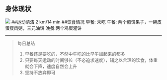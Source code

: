 ## 身体现状
![](../../../image/2019/05/body_20.jpg)
##运动清洁
2 km/14 min
##饮食情况
早餐: 未吃
午餐:  两个煎饼果子，一碗皮蛋瘦肉粥，三元油饼
晚餐:两个鸡蛋灌饼

---
> 每日总结
>1.  早餐还是要吃的，不然中午吃的比早午加起来的都多
> 2. 只要每天运动的时间够长（不必追求速度），辅之以合理的饮食，体重就会下降，速度自然会上升
> 3. 坚持不放弃即可